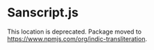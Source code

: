 Sanscript.js
=============================
This location is deprecated.
Package moved to https://www.npmjs.com/org/indic-transliteration.
